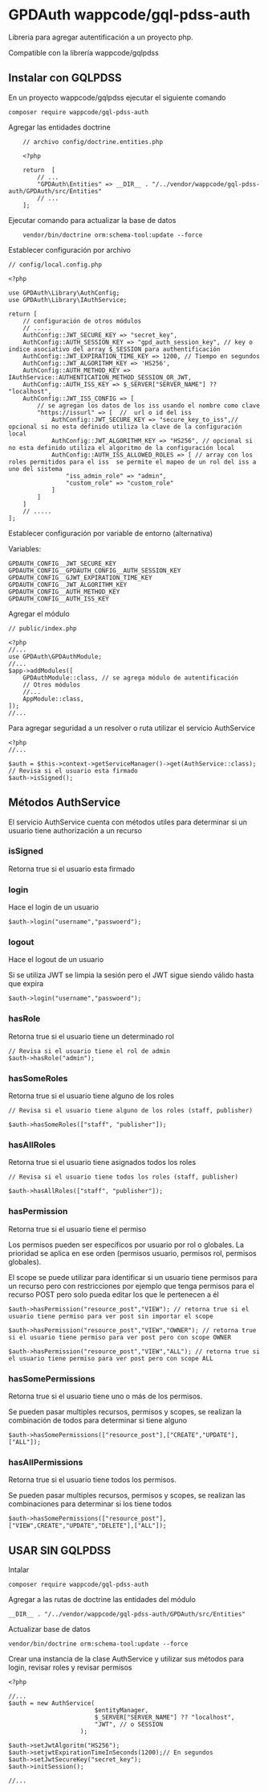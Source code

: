 # GPDAuth wappcode/gql-pdss-auth

Libreria para agregar autentificación a un proyecto php.

Compatible con la librería wappcode/gqlpdss

## Instalar con GQLPDSS

En un proyecto wappcode/gqlpdss ejecutar el siguiente comando

```
composer require wappcode/gql-pdss-auth
```

Agregar las entidades doctrine

```
    // archivo config/doctrine.entities.php

    <?php

    return  [
        // ...
        "GPDAuth\Entities" => __DIR__ . "/../vendor/wappcode/gql-pdss-auth/GPDAuth/src/Entities"
        // ...
    ];

```

Ejecutar comando para actualizar la base de datos

```
    vendor/bin/doctrine orm:schema-tool:update --force
```

Establecer configuración por archivo

```
// config/local.config.php

<?php

use GPDAuth\Library\AuthConfig;
use GPDAuth\Library\IAuthService;

return [
    // configuración de otros módulos
    // .....
    AuthConfig::JWT_SECURE_KEY => "secret_key",
    AuthConfig::AUTH_SESSION_KEY => "gpd_auth_session_key", // key o indice asociativo del array $_SESSION para authentificación
    AuthConfig::JWT_EXPIRATION_TIME_KEY => 1200, // Tiempo en segundos
    AuthConfig::JWT_ALGORITHM_KEY => 'HS256',
    AuthConfig::AUTH_METHOD_KEY => IAuthService::AUTHENTICATION_METHOD_SESSION_OR_JWT,
    AuthConfig::AUTH_ISS_KEY => $_SERVER["SERVER_NAME"] ?? "localhost",
    AuthConfig::JWT_ISS_CONFIG => [
        // se agregan los datos de los iss usando el nombre como clave
        "https://issurl" => [  //  url o id del iss
            AuthConfig::JWT_SECURE_KEY => "secure_key_to_iss",// opcional si no esta definido utiliza la clave de la configuración local
            AuthConfig::JWT_ALGORITHM_KEY => "HS256", // opcional si no esta definido utiliza el algoritmo de la configuración local
            AuthConfig::AUTH_ISS_ALLOWED_ROLES => [ // array con los roles permitidos para el iss  se permite el mapeo de un rol del iss a uno del sistema
                "iss_admin_role" => "admin",
                "custom_role" => "custom_role"
            ]
        ]
    ]
    // .....
];
```

Establecer configuración por variable de entorno (alternativa)

Variables:

```
GPDAUTH_CONFIG__JWT_SECURE_KEY
GPDAUTH_CONFIG__GPDAUTH_CONFIG__AUTH_SESSION_KEY
GPDAUTH_CONFIG__GJWT_EXPIRATION_TIME_KEY
GPDAUTH_CONFIG__JWT_ALGORITHM_KEY
GPDAUTH_CONFIG__AUTH_METHOD_KEY
GPDAUTH_CONFIG__AUTH_ISS_KEY
```

Agregar el módulo

```
// public/index.php

<?php
//...
use GPDAuth\GPDAuthModule;
//...
$app->addModules([
    GPDAuthModule::class, // se agrega módulo de autentificación
    // Otros módulos
    //...
    AppModule::class,
]);
//...

```

Para agregar seguridad a un resolver o ruta utilizar el servicio AuthService

```
<?php
//...

$auth = $this->context->getServiceManager()->get(AuthService::class);
// Revisa si el usuario esta firmado
$auth->isSigned();

```

## Métodos AuthService

El servicio AuthService cuenta con métodos utiles para determinar si un usuario tiene authorización a un recurso

### isSigned

Retorna true si el usuario esta firmado

### login

Hace el login de un usuario

```
$auth->login("username","passwoerd");
```

### logout

Hace el logout de un usuario

Si se utiliza JWT se limpia la sesión pero el JWT sigue siendo válido hasta que expira

```
$auth->login("username","passwoerd");
```

### hasRole

Retorna true si el usuario tiene un determinado rol

```
// Revisa si el usuario tiene el rol de admin
$auth->hasRole("admin");
```

### hasSomeRoles

Retorna true si el usuario tiene alguno de los roles

```
// Revisa si el usuario tiene alguno de los roles (staff, publisher)

$auth->hasSomeRoles(["staff", "publisher"]);
```

### hasAllRoles

Retorna true si el usuario tiene asignados todos los roles

```
// Revisa si el usuario tiene todos los roles (staff, publisher)

$auth->hasAllRoles(["staff", "publisher"]);
```

### hasPermission

Retorna true si el usuario tiene el permiso

Los permisos pueden ser específicos por usuario por rol o globales. La prioridad se aplica en ese orden (permisos usuario, permisos rol, permisos globales).

El scope se puede utilizar para identificar si un usuario tiene permisos para un recurso pero con restricciones por ejemplo que tenga permisos para el recurso POST pero solo pueda editar los que le pertenecen a él

```
$auth->hasPermission("resource_post","VIEW"); // retorna true si el usuario tiene permiso para ver post sin importar el scope

$auth->hasPermission("resource_post","VIEW","OWNER"); // retorna true si el usuario tiene permiso para ver post pero con scope OWNER

$auth->hasPermission("resource_post","VIEW","ALL"); // retorna true si el usuario tiene permiso para ver post pero con scope ALL
```

### hasSomePermissions

Retorna true si el usuario tiene uno o más de los permisos.

Se pueden pasar multiples recursos, permisos y scopes, se realizan la combinación de todos para determinar si tiene alguno

```
$auth->hasSomePermissions(["resource_post"],["CREATE","UPDATE"],["ALL"]);

```

### hasAllPermissions

Retorna true si el usuario tiene todos los permisos.

Se pueden pasar multiples recursos, permisos y scopes, se realizan las combinaciones para determinar si los tiene todos

```
$auth->hasSomePermissions(["resource_post"],["VIEW",CREATE","UPDATE","DELETE"],["ALL"]);

```

## USAR SIN GQLPDSS

Intalar

```
composer require wappcode/gql-pdss-auth
```

Agregar a las rutas de doctrine las entidades del módulo

```
__DIR__ . "/../vendor/wappcode/gql-pdss-auth/GPDAuth/src/Entities"
```

Actualizar base de datos

```
vendor/bin/doctrine orm:schema-tool:update --force
```

Crear una instancia de la clase AuthService y utilizar sus métodos para login, revisar roles y revisar permisos

```
<?php

//...
$auth = new AuthService(
                        $entityManager,
                        $_SERVER["SERVER_NAME"] ?? "localhost",
                        "JWT", // o SESSION
                    );

$auth->setJwtAlgoritm("HS256");
$auth->setjwtExpirationTimeInSeconds(1200);// En segundos
$auth->setJwtSecureKey("secret_key");
$auth->initSession();

//...

```
